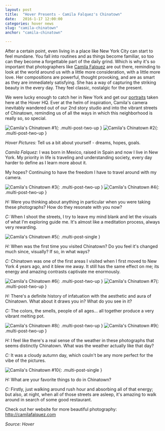 ```yaml
---
layout: post
title:  "Hover Presents - Camila Falquez's Chinatown"
date:   2016-1-17 12:00:00
categories: hover news
slug: "camila-chinatown"
anchor: "camila-chinatown"

---
```


After a certain point, even living in a place like New York City can start to feel mundane. You fall into routines and as things become familiar, so too can they become a forgettable part of the daily grind. Which is why it's so important that photographers like [Camila Falquez](http://www.camilafalquez.com) are out there, reminding to look at the world around us with a little more consideration, with a little more love. Her compositions are powerful, thought provoking, and are as smart as they are immediately satisfying. She has a way of capturing the striking beauty in the every day. They feel classic, nostalgic for the present. 

We were lucky enough to catch her in New York and get our [portraits](http://hoverpictures.com/about/) taken here at the Hover HQ. Ever at the helm of inspiration, Camila's camera inevitably wandered out of our 2nd story studio and into the vibrant streets of Chinatown, reminding us of all the ways in which this neighborhood is really so, so special.

![Camila's Chinatown #1](/assets/posts/camila-chinatown-1.jpg){: .multi-post-two-up }
![Camila's Chinatown #2](/assets/posts/camila-chinatown-2.jpg){: .multi-post-two-up }

*Hover Pictures:* Tell us a bit about yourself - dreams, hopes, goals. 

*Camila Falquez:* I was born in Mexico, raised in Spain and now I live in New York. My priority in life is traveling and understanding society, every day harder to define as I learn more about it. 

My hopes? Continuing to have the freedom I have to travel around with my camera. 

![Camila's Chinatown #3](/assets/posts/camila-chinatown-3.jpg){: .multi-post-two-up }
![Camila's Chinatown #4](/assets/posts/camila-chinatown-4.jpg){: .multi-post-two-up }

*H:* Were you thinking about anything in particular when you were taking these photographs? How do they resonate with you now?

*C:* When I shoot the streets, I try to leave my mind blank and let the visuals of what I'm exploring guide me. It's almost like a meditation process, always very rewarding.

![Camila's Chinatown #5](/assets/posts/camila-chinatown-5.jpg){: .multi-post-single } 

*H:* When was the first time you visited Chinatown? Do you feel it's changed much since, visually? If so, in what ways? 

*C:* Chinatown was one of the first areas I visited when I first moved to New York 4 years ago, and it blew me away. It still has the same effect on me; its energy and amazing contrasts captivate me enormously. 

![Camila's Chinatown #6](/assets/posts/camila-chinatown-6.jpg){: .multi-post-two-up }
![Camila's Chinatown #7](/assets/posts/camila-chinatown-7.jpg){: .multi-post-two-up }

*H:* There's a definite history of infatuation with the aesthetic and aura of Chinatown. What about it draws you in? What do you see in it? 

*C:* The colors, the smells, people of all ages... all together produce a very vibrant melting pot.

![Camila's Chinatown #8](/assets/posts/camila-chinatown-8.jpg){: .multi-post-two-up }
![Camila's Chinatown #9](/assets/posts/camila-chinatown-9.jpg){: .multi-post-two-up }

*H:* I feel like there's a real sense of the weather in these photographs that seems distinctly Chinatown. What was the weather actually like that day?

*C:* It was a cloudy autumn day, which couln't be any more perfect for the vibe of the pictures.

![Camila's Chinatown #10](/assets/posts/camila-chinatown-10.jpg){: .multi-post-single } 

*H:* What are your favorite things to do in Chinatown? 

*C:* Firstly, just walking around rush hour and absorbing all of that energy; but also, at night, when all of those streets are asleep, it's amazing to walk around in search of some good restaurant.

Check out her website for more beautiful photography: 
<http://camilafalquez.com>

*Source: Hover*